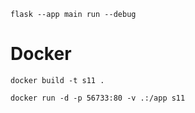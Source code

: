 `flask --app main run --debug`

# Docker

`docker build -t s11 .`

`docker run -d -p 56733:80 -v .:/app s11`

